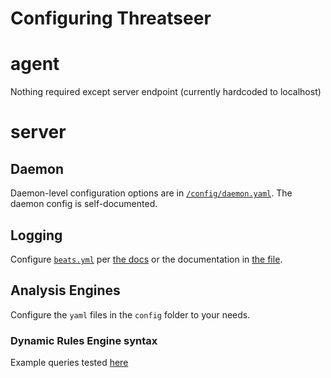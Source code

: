 # Configuring Threatseer

# agent

Nothing required except server endpoint (currently hardcoded to localhost)

# server

## Daemon

Daemon-level configuration options are in [`/config/daemon.yaml`](/config/daemon.yaml).
The daemon config is self-documented.

## Logging
Configure [`beats.yml`](/beats.yml) per [the docs](https://www.elastic.co/guide/en/beats/filebeat/current/configuring-output.html) or the documentation in [the file](/beats.yml).

## Analysis Engines

Configure the `yaml` files in the `config` folder to your needs.

### Dynamic Rules Engine syntax

Example queries tested [here](https://github.com/caibirdme/yql/blob/master/yql_test.go#L901)